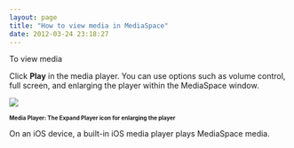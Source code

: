 ```yaml
---
layout: page
title: "How to view media in MediaSpace"
date: 2012-03-24 23:18:27
---
```


<p class="mce-procedure">
  To view media
</p>

Click **Play** in the media player. You can use options such as volume control, full screen, and enlarging the player within the MediaSpace window.

<img src="{{site.url}}/assets/393">

<span style="font-size: x-small;"><strong>Media Player: The Expand Player icon for enlarging the player</strong></span>

On an iOS device, a built-in iOS media player plays MediaSpace media.

<span style="font-size: small;"><br /></span>